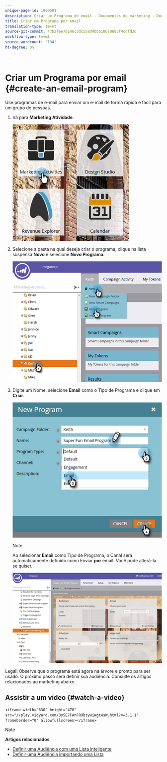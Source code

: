 ```yaml
---
unique-page-id: 1900591
description: Criar um Programa de email - Documentos do marketing - Documentação do produto
title: Criar um Programa por email
translation-type: tm+mt
source-git-commit: 47b2fee7d146c3dc558d4bbb10070683f4cdfd3d
workflow-type: tm+mt
source-wordcount: '134'
ht-degree: 0%

---
```



# Criar um Programa por email {#create-an-email-program}

Use programas de e-mail para enviar um e-mail de forma rápida e fácil para um grupo de pessoas.

1. Vá para **Marketing Atividade**.

   ![](assets/one.png)

1. Selecione a pasta na qual deseja criar o programa, clique na lista suspensa **Novo** e selecione **Novo Programa**.

   ![](assets/two.png)

1. Digite um Nome, selecione **Email** como o Tipo de Programa e clique em **Criar**.

   ![](assets/three.png)

   >[!NOTE]
   >
   >Ao selecionar **Email** como Tipo de Programa, o Canal será automaticamente definido como Enviar **por** email. Você pode alterá-la se quiser.

   ![](assets/four.png)

Legal! Observe que o programa está agora na árvore e pronto para ser usado. O próximo passo será definir sua audiência. Consulte os artigos relacionados ao marketing abaixo.

## Assistir a um vídeo {#watch-a-video}

`<iframe width="630" height="470" src="//play.vidyard.com/3ySE7FAnFR9btywiWgt4sW.html?v=3.1.1" frameborder="0" allowfullscreen></iframe>`

>[!NOTE]
>
>**Artigos relacionados**
>
>* [Definir uma Audiência com uma Lista inteligente](../../../../product-docs/email-marketing/email-programs/managing-people-in-email-programs/define-an-audience-with-a-smart-list.md)
>* [Definir uma Audiência importando uma Lista](../../../../product-docs/email-marketing/email-programs/managing-people-in-email-programs/define-an-audience-by-importing-a-list.md)

>



